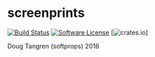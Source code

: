 # screenprints

[![Build Status](https://travis-ci.org/softprops/screenprints.svg?branch=master)](https://travis-ci.org/softprops/screenprints) [![Software License](https://img.shields.io/badge/license-MIT-brightgreen.svg)](LICENSE) [![crates.io](http://meritbadge.herokuapp.com/hubcaps)]

Doug Tangren (softprops) 2016
